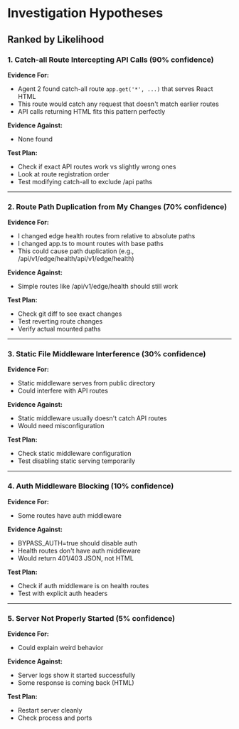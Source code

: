 # Investigation Hypotheses

## Ranked by Likelihood

### 1. Catch-all Route Intercepting API Calls (90% confidence)
**Evidence For:**
- Agent 2 found catch-all route `app.get('*', ...)` that serves React HTML
- This route would catch any request that doesn't match earlier routes
- API calls returning HTML fits this pattern perfectly

**Evidence Against:**
- None found

**Test Plan:**
- Check if exact API routes work vs slightly wrong ones
- Look at route registration order
- Test modifying catch-all to exclude /api paths

---

### 2. Route Path Duplication from My Changes (70% confidence)
**Evidence For:**
- I changed edge health routes from relative to absolute paths
- I changed app.ts to mount routes with base paths
- This could cause path duplication (e.g., /api/v1/edge/health/api/v1/edge/health)

**Evidence Against:**
- Simple routes like /api/v1/edge/health should still work

**Test Plan:**
- Check git diff to see exact changes
- Test reverting route changes
- Verify actual mounted paths

---

### 3. Static File Middleware Interference (30% confidence)
**Evidence For:**
- Static middleware serves from public directory
- Could interfere with API routes

**Evidence Against:**
- Static middleware usually doesn't catch API routes
- Would need misconfiguration

**Test Plan:**
- Check static middleware configuration
- Test disabling static serving temporarily

---

### 4. Auth Middleware Blocking (10% confidence)
**Evidence For:**
- Some routes have auth middleware

**Evidence Against:**
- BYPASS_AUTH=true should disable auth
- Health routes don't have auth middleware
- Would return 401/403 JSON, not HTML

**Test Plan:**
- Check if auth middleware is on health routes
- Test with explicit auth headers

---

### 5. Server Not Properly Started (5% confidence)
**Evidence For:**
- Could explain weird behavior

**Evidence Against:**
- Server logs show it started successfully
- Some response is coming back (HTML)

**Test Plan:**
- Restart server cleanly
- Check process and ports